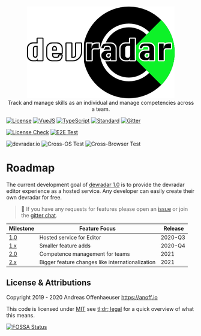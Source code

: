 <p align="center">
  <img src=".media/logo-text.png">
  <br>
  Track and manage skills as an individual and manage competencies across a team.
</p>

[![License](https://badgen.net/badge/license/MIT/blue)](LICENSE)
[![VueJS](https://badgen.net/badge/built%20with/Vue.js/cyan)](https://vuejs.org/)
[![TypeScript](https://badgen.net/badge/code/TypeScript/blue)](https://www.typescriptlang.org/)
[![Standard](https://badgen.net/badge/code%20style/standard/pink)](https://standardjs.com/)
[![Gitter](https://badgen.net/badge/chat/on%20gitter/cyan?icon=gitter)](https://gitter.im/devradar/discuss)

[![License Check](https://app.fossa.com/api/projects/git%2Bgithub.com%2Fdevradar%2Fdevradar.svg?type=shield)](https://app.fossa.com/projects/git%2Bgithub.com%2Fdevradar%2Fdevradar?ref=badge_shield)
[![E2E Test](https://img.shields.io/endpoint?url=https://dashboard.cypress.io/badge/detailed/gumn5q/master&style=flat&logo=cypress)](https://dashboard.cypress.io/projects/gumn5q/runs)

![devradar.io](https://github.com/devradar/devradar/workflows/devradar.io/badge.svg?branch=master)
![Cross-OS Test](https://github.com/devradar/devradar/workflows/Cross-OS%20Test/badge.svg)
![Cross-Browser Test](https://github.com/devradar/devradar/workflows/Cross-Browser%C2%A0Test/badge.svg)

# Roadmap

The current development goal of [devradar 1.0](https://github.com/devradar/devradar/issues?q=is%3Aopen+is%3Aissue+milestone%3A1.0) is to provide the devradar editor experience as a hosted service.
Any developer can easily create their own devradar for free.

> 📢 If you have any requests for features please open an [issue](https://github.com/devradar/devradar/issues) or join the [gitter chat](https://gitter.im/devradar/discuss).

| Milestone | Feature Focus | Release |
|----|-----|-----|
| [1.0](https://github.com/devradar/devradar/milestone/1) | Hosted service for Editor | 2020-Q3 |
| [1.x](https://github.com/devradar/devradar/milestone/2) | Smaller feature adds | 2020-Q4 |
| [2.0](https://github.com/devradar/devradar/milestone/3) | Competence management for teams | 2021 |
| [2.x](https://github.com/devradar/devradar/milestone/4) | Bigger feature changes like internationalization | 2021 |

## License & Attributions

Copyright 2019 - 2020 Andreas Offenhaeuser <https://anoff.io>

This code is licensed under [MIT](LICENSE) see [tl;dr; legal](https://tldrlegal.com/license/mit-license) for a quick overview of what this means.

[![FOSSA Status](https://app.fossa.com/api/projects/git%2Bgithub.com%2Fdevradar%2Fdevradar.svg?type=large)](https://app.fossa.com/projects/git%2Bgithub.com%2Fdevradar%2Fdevradar?ref=badge_large)